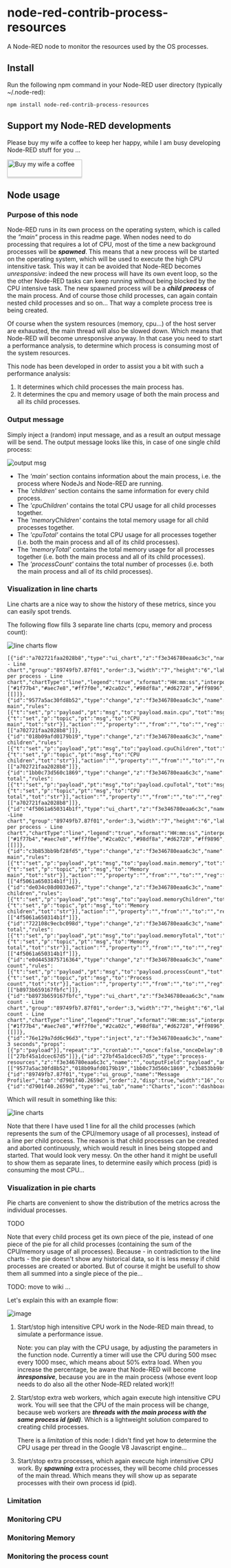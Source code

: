 # node-red-contrib-process-resources
A Node-RED node to monitor the resources used by the OS processes.

## Install
Run the following npm command in your Node-RED user directory (typically ~/.node-red):
```
npm install node-red-contrib-process-resources
```

## Support my Node-RED developments
Please buy my wife a coffee to keep her happy, while I am busy developing Node-RED stuff for you ...

<a href="https://www.buymeacoffee.com/bartbutenaers" target="_blank"><img src="https://www.buymeacoffee.com/assets/img/custom_images/orange_img.png" alt="Buy my wife a coffee" style="height: 41px !important;width: 174px !important;box-shadow: 0px 3px 2px 0px rgba(190, 190, 190, 0.5) !important;-webkit-box-shadow: 0px 3px 2px 0px rgba(190, 190, 190, 0.5) !important;" ></a>

## Node usage

### Purpose of this node
Node-RED runs in its own process on the operating system, which is called the *"main"* process in this readme page.  When nodes need to do processing that requires a lot of CPU, most of the time a new background processes will be ***spawned***.  This means that a new process will be started on the operating system, which will be used to execute the high CPU intensitive task.  This way it can be avoided that Node-RED becomes *unresponsive*: indeed the new process will have its own event loop, so the the other Node-RED tasks can keep running without being blocked by the CPU intensive task.  The new spawned process will be a ***child process*** of the main process.  And of course those child processes, can again contain nested child processes and so on...  That way a complete process tree is being created.

Of course when the system resources (memory, cpu...) of the host server are exhausted, the main thread will also be slowed down.  Which means that Node-RED will become unresponsive anyway.  In that case you need to start a performance analysis, to determine which process is consuming most of the system resources.

This node has been developed in order to assist you a bit with such a performance analysis:
1. It determines which child processes the main process has.
2. It determines the cpu and memory usage of both the main process and all its child processes.

### Output message
Simply inject a (random) input message, and as a result an output message will be send.  The output message looks like this, in case of one single child process:

![output msg](https://user-images.githubusercontent.com/14224149/148134001-07cfd9e5-b0cb-4c59-9bb3-049cc2f1ef41.png)

+ The *'main'* section contains information about the main process, i.e. the process where NodeJs and Node-RED are running.
+ The *'children'* section contains the same information for every child process.
+ The *'cpuChildren'* contains the total CPU usage for all child processes together.
+ The *'memoryChildren'* contains the total memory usage for all child processes together.
+ The *'cpuTotal'* contains the total CPU usage for all processes together (i.e. both the main process and all of its child processes).
+ The *'memoryTotal'* contains the total memory usage for all processes together (i.e. both the main process and all of its child processes).
+ The *'processCount'* contains the total number of processes (i.e. both the main process and all of its child processes).

### Visualization in line charts
Line charts are a nice way to show the history of these metrics, since you can easily spot trends.

The following flow fills 3 separate line charts (cpu, memory and process count):

![line charts flow](https://user-images.githubusercontent.com/14224149/148136357-0d8173a7-12b1-41d4-b965-11f866de495d.png)
```
[{"id":"a702721faa2028b8","type":"ui_chart","z":"f3e346780eaa6c3c","name":"CPU - Line chart","group":"89749fb7.87f01","order":3,"width":"7","height":"6","label":"CPU per process - Line chart","chartType":"line","legend":"true","xformat":"HH:mm:ss","interpolate":"linear","nodata":"","dot":false,"ymin":"","ymax":"","removeOlder":1,"removeOlderPoints":"100","removeOlderUnit":"3600","cutout":"30","useOneColor":false,"useUTC":false,"colors":["#1f77b4","#aec7e8","#ff7f0e","#2ca02c","#98df8a","#d62728","#ff9896","#9467bd","#c5b0d5"],"outputs":1,"useDifferentColor":false,"className":"","x":990,"y":1480,"wires":[[]]},{"id":"9577a5ac30fd8b52","type":"change","z":"f3e346780eaa6c3c","name":"CPU main","rules":[{"t":"set","p":"payload","pt":"msg","to":"payload.main.cpu","tot":"msg"},{"t":"set","p":"topic","pt":"msg","to":"CPU main","tot":"str"}],"action":"","property":"","from":"","to":"","reg":false,"x":770,"y":1440,"wires":[["a702721faa2028b8"]]},{"id":"018b09afd0179b19","type":"change","z":"f3e346780eaa6c3c","name":"CPU children","rules":[{"t":"set","p":"payload","pt":"msg","to":"payload.cpuChildren","tot":"msg"},{"t":"set","p":"topic","pt":"msg","to":"CPU children","tot":"str"}],"action":"","property":"","from":"","to":"","reg":false,"x":770,"y":1480,"wires":[["a702721faa2028b8"]]},{"id":"1bb0c73d560c1869","type":"change","z":"f3e346780eaa6c3c","name":"CPU total","rules":[{"t":"set","p":"payload","pt":"msg","to":"payload.cpuTotal","tot":"msg"},{"t":"set","p":"topic","pt":"msg","to":"CPU total","tot":"str"}],"action":"","property":"","from":"","to":"","reg":false,"x":760,"y":1520,"wires":[["a702721faa2028b8"]]},{"id":"4f5061a650314b1f","type":"ui_chart","z":"f3e346780eaa6c3c","name":"Memory -Line chart","group":"89749fb7.87f01","order":3,"width":"7","height":"6","label":"Memory per process - Line chart","chartType":"line","legend":"true","xformat":"HH:mm:ss","interpolate":"linear","nodata":"","dot":false,"ymin":"","ymax":"","removeOlder":1,"removeOlderPoints":"100","removeOlderUnit":"3600","cutout":"30","useOneColor":false,"useUTC":false,"colors":["#1f77b4","#aec7e8","#ff7f0e","#2ca02c","#98df8a","#d62728","#ff9896","#9467bd","#c5b0d5"],"outputs":1,"useDifferentColor":false,"className":"","x":1030,"y":1620,"wires":[[]]},{"id":"c3b853bb9bf28fd5","type":"change","z":"f3e346780eaa6c3c","name":"Memory main","rules":[{"t":"set","p":"payload","pt":"msg","to":"payload.main.memory","tot":"msg"},{"t":"set","p":"topic","pt":"msg","to":"Memory main","tot":"str"}],"action":"","property":"","from":"","to":"","reg":false,"x":780,"y":1580,"wires":[["4f5061a650314b1f"]]},{"id":"de034c08d0033e67","type":"change","z":"f3e346780eaa6c3c","name":"Memory children","rules":[{"t":"set","p":"payload","pt":"msg","to":"payload.memoryChildren","tot":"msg"},{"t":"set","p":"topic","pt":"msg","to":"Memory children","tot":"str"}],"action":"","property":"","from":"","to":"","reg":false,"x":790,"y":1620,"wires":[["4f5061a650314b1f"]]},{"id":"722108c9ecbc098d","type":"change","z":"f3e346780eaa6c3c","name":"Memory total","rules":[{"t":"set","p":"payload","pt":"msg","to":"payload.memoryTotal","tot":"msg"},{"t":"set","p":"topic","pt":"msg","to":"Memory total","tot":"str"}],"action":"","property":"","from":"","to":"","reg":false,"x":770,"y":1660,"wires":[["4f5061a650314b1f"]]},{"id":"e0d4453875716364","type":"change","z":"f3e346780eaa6c3c","name":"Process count","rules":[{"t":"set","p":"payload","pt":"msg","to":"payload.processCount","tot":"msg"},{"t":"set","p":"topic","pt":"msg","to":"Process count","tot":"str"}],"action":"","property":"","from":"","to":"","reg":false,"x":780,"y":1720,"wires":[["b8973b659167fbfc"]]},{"id":"b8973b659167fbfc","type":"ui_chart","z":"f3e346780eaa6c3c","name":"Process count - Line chart","group":"89749fb7.87f01","order":3,"width":"7","height":"6","label":"Process count - Line chart","chartType":"line","legend":"true","xformat":"HH:mm:ss","interpolate":"linear","nodata":"","dot":false,"ymin":"","ymax":"","removeOlder":1,"removeOlderPoints":"100","removeOlderUnit":"3600","cutout":"30","useOneColor":false,"useUTC":false,"colors":["#1f77b4","#aec7e8","#ff7f0e","#2ca02c","#98df8a","#d62728","#ff9896","#9467bd","#c5b0d5"],"outputs":1,"useDifferentColor":false,"className":"","x":1010,"y":1720,"wires":[[]]},{"id":"76e129a7dd6c96d3","type":"inject","z":"f3e346780eaa6c3c","name":"Every 3 seconds","props":[{"p":"payload"}],"repeat":"3","crontab":"","once":false,"onceDelay":0.1,"topic":"","payloadType":"date","x":350,"y":1440,"wires":[["27bf45a1dcec67d5"]]},{"id":"27bf45a1dcec67d5","type":"process-resources","z":"f3e346780eaa6c3c","name":"","outputField":"payload","analyzeChildren":true,"x":560,"y":1440,"wires":[["9577a5ac30fd8b52","018b09afd0179b19","1bb0c73d560c1869","c3b853bb9bf28fd5","e0d4453875716364","722108c9ecbc098d","de034c08d0033e67"]]},{"id":"89749fb7.87f01","type":"ui_group","name":"Message Profiler","tab":"d7901f40.2659d","order":2,"disp":true,"width":"16","collapse":false,"className":""},{"id":"d7901f40.2659d","type":"ui_tab","name":"Charts","icon":"dashboard","order":40,"disabled":false,"hidden":false}]
```

Which will result in something like this:

![line charts](https://user-images.githubusercontent.com/14224149/148137991-55357bc1-3f9b-415f-9fc9-a637ec6195db.png)

Note that there I have used 1 line for all the child processes (which represents the sum of the CPU/memory usage of all processes), instead of a line per child process.  The reason is that child processes can be created and aborted continuously, which would result in lines being stopped and started.  That would look very messy.  On the other hand it might be usefull to show them as separate lines, to determine easily which process (pid) is consuming the most CPU...

### Visualization in pie charts
Pie charts are convenient to show the distribution of the metrics across the individual processes.

TODO

Note that every child process get its own piece of the pie, instead of one piece of the pie for all child processes (containing the sum of the CPU/memory usage of all processes).  Because - in contradiction to the line charts - the pie doesn't show any historical data, so it is less messy if child processes are created or aborted.  But of course it might be usefull to show them all summed into a single piece of the pie...


TODO: move to wiki ...

Let's explain this with an example flow:

![image](https://user-images.githubusercontent.com/14224149/148019376-06c9dfac-7559-446d-a64c-f8ff683ab578.png)

1. Start/stop high intensitive CPU work in the Node-RED main thread, to simulate a performance issue.

   Note: you can play with the CPU usage, by adjusting the parameters in the function node.  Currently a timer will use the CPU during 500 msec every 1000 msec, which means about 50% extra load.  When you increase the percentage, be aware that Node-RED will become ***inresponsive***, because you are in the main process (whose event loop needs to do also all the other Node-RED related work)!!

2. Start/stop extra web workers, which again execute high intensitive CPU work.  You will see that the CPU of the main process will be change, because web workers are ***threads with the main process with the same process id (pid)***.  Which is a lightweight solution compared to creating child processes. 

   There is a *limitation* of this node: I didn't find yet how to determine the CPU usage per thread in the Google V8 Javascript engine... 

3. Start/stop extra processes, which again execute high intensitive CPU work.  By ***spawning*** extra processes, they will become child processes of the main thread.  Which means they will show up as separate processes with their own process id (pid).



### Limitation


### Monitoring CPU

### Monitoring Memory

### Monitoring the process count
